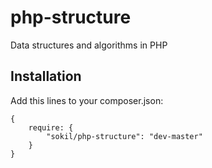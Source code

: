 php-structure
=============

Data structures and algorithms in PHP

Installation
------------

Add this lines to your composer.json:
```
{
    require: {
        "sokil/php-structure": "dev-master"
    }
}
```
